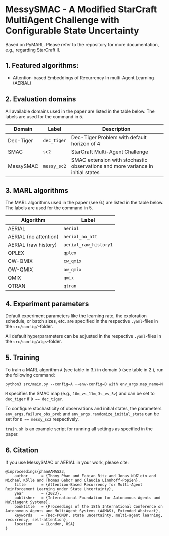 # MessySMAC - A Modified StarCraft MultiAgent Challenge with Configurable State Uncertainty

Based on PyMARL. Please refer to the repository for more documentation, e.g., regarding StarCraft II.

## 1. Featured algorithms:

- Attention-based Embeddings of Recurrency In multi-Agent Learning (AERIAL)

## 2. Evaluation domains

All available domains used in the paper are listed in the table below. The labels are used for the command in 5.

| Domain   	   	| Label            | Description                                                                     |
|---------------|------------------|---------------------------------------------------------------------------------|
| Dec-Tiger     | `dec_tiger`      | Dec-Tiger Problem with default horizon of 4	                                 |
| SMAC          | `sc2`            | StarCraft Multi-Agent Challenge                      					         |
| MessySMAC     | `messy_sc2`      | SMAC extension with stochastic observations and more variance in initial states |

## 3. MARL algorithms

The MARL algorithms used in the paper (see 6.) are listed in the table below. The labels are used for the command  in 5.

| Algorithm            | Label                  |
|----------------------|------------------------|
| AERIAL               | `aerial`               |
| AERIAL (no attention)| `aerial_no_att`        |
| AERIAL (raw history) | `aerial_raw_history1`  |
| QPLEX                | `qplex`                |
| CW-QMIX              | `cw_qmix`              |
| OW-QMIX              | `ow_qmix`              |
| QMIX                 | `qmix`                 |
| QTRAN                | `qtran`                |


## 4. Experiment parameters

Default experiment parameters like the learning rate, the exploration schedule, or batch sizes, etc. are specified in the respective `.yaml`-files in the `src/config/`-folder.

All default hyperparameters can be adjusted in the respective `.yaml`-files in the `src/config/algs`-folder.

## 5. Training

To train a MARL algorithm `A` (see table in 3.) in domain `D` (see table in 2.), run the following command:

    python3 src/main.py --config=A --env-config=D with env_args.map_name=M

`M` specifies the SMAC map (e.g., `10m_vs_11m`, `3s_vs_5z`) and can be set to `dec_tiger` if `D == dec_tiger`.

To configure stochasticity of observations and initial states, the parameters `env_args.failure_obs_prob` and `env_args.randomize_initial_state` can be set for `D == messy_sc2` respectively.

`train.sh` is an example script for running all settings as specified in the paper.

## 6. Citation
If you use MessySMAC or AERIAL in your work, please cite:

```
@inproceedings{phanAAMAS23,
    author      = {Thomy Phan and Fabian Ritz and Jonas Nüßlein and Michael Kölle and Thomas Gabor and Claudia Linnhoff-Popien},
    title       = {Attention-Based Recurrency for Multi-Agent Reinforcement Learning under State Uncertainty},
    year        = {2023},
    publisher   = {International Foundation for Autonomous Agents and Multiagent Systems},
    booktitle   = {Proceedings of the 18th International Conference on Autonomous Agents and MultiAgent Systems (AAMAS), Extended Abstract},
    keywords    = {Dec-POMDP, state uncertainty, multi-agent learning, recurrency, self-attention},
    location    = {London, USA}
} 
```